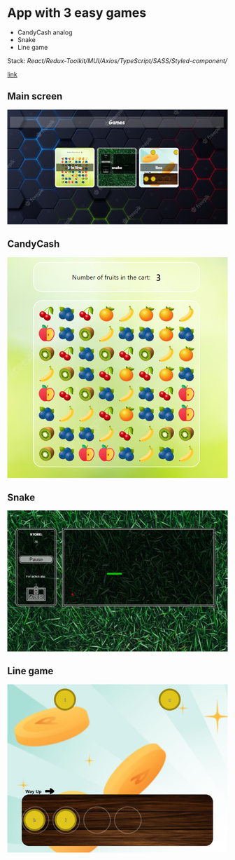 # App with 3 easy games
* CandyCash analog
* Snake 
* Line game 

Stack: *React/Redux-Toolkit/MUI/Axios/TypeScript/SASS/Styled-component/*

[link](https://lav0n.github.io/game/)
## Main screen 

![](https://github.com/LaV0n/game/blob/master/src/assets/img/1.png)
## CandyCash

![](https://github.com/LaV0n/game/blob/master/src/assets/img/3inline.png)
## Snake

![](https://github.com/LaV0n/game/blob/master/src/assets/img/snake.png)
## Line game

![](https://github.com/LaV0n/game/blob/master/src/assets/img/Screenshot_2.png)
